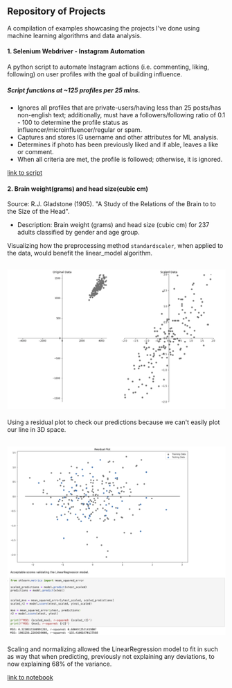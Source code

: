 
## Repository of Projects

A compilation of examples showcasing the projects I've done using machine learning algorithms and data analysis.

#### 1. Selenium Webdriver - Instagram Automation
A python script to automate Instagram actions (i.e. commenting, liking, following) on user profiles with the goal of building influence. 

##### Script functions at ~125 profiles per 25 mins. 
  - Ignores all profiles that are private-users/having less than 25 posts/has non-english text; additionally, must have a         followers/following ratio of 0.1 - 100 to determine the profile status as influencer/microinfluencer/regular or spam.
  - Captures and stores IG username and other attributes for ML analysis.
  - Determines if photo has been previously liked and if able, leaves a like or comment.
  - When all criteria are met, the profile is followed; otherwise, it is ignored.

[link to script](_automate-instagram-actions)



#### 2. Brain weight(grams) and head size(cubic cm)
Source: R.J. Gladstone (1905). "A Study of the Relations of the Brain to to the Size of the Head". 
  - Description: Brain weight (grams) and head size (cubic cm) for 237 adults classified by gender and age group.
  
Visualizing how the preprocessing method `standardscaler`, when applied to the data, would benefit the linear_model algorithm. 

![Alt text](screenshot/standardscaler.png?raw=true "standardscaler.png")
---

Using a residual plot to check our predictions because we can't easily plot our line in 3D space.

![Alt text](screenshot/residual-plot.png?raw=true "residual plot.png")
---

Scaling and normalizing allowed the LinearRegression model to fit in such as way that when predicting, previously not explaining any deviations, to now explaining 68% of the variance. 
  
[link to notebook](_analysis-algorithms/preprocessing.ipynb)

